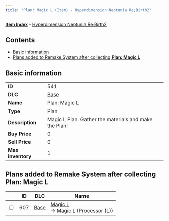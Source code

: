 ```yaml
---
title: "Plan: Magic L (Item) - Hyperdimension Neptunia Re;Birth2"
---
```


[**Item Index**](/neptunia/rb2/item/index.html) - [Hyperdimension Neptunia Re;Birth2](/neptunia/rb2)

## Contents

- [Basic information](#basic-information)
- [Plans added to Remake System after collecting **Plan: Magic L**](#plans-added-to-remake-system-after-collecting-plan-magic-l)

## Basic information

|   |   |
| -- | -- |
| **ID** | 541 |
| **DLC** | [Base](/neptunia/rb2/dlc/0-base.html) |
| **Name** | Plan: Magic L |
| **Type** | Plan |
| **Description** | Magic L Plan. Gather the materials and make the Plan! |
| **Buy Price** | 0 |
| **Sell Price** | 0 |
| **Max inventory** | 1 |

## Plans added to Remake System after collecting **Plan: Magic L**

|    | ID | DLC | Name |
| -- | -- | --- | ---- |
| <input type="checkbox" id="rb2-remake-0-607" class="trackbox" /> | 607 | [Base](/neptunia/rb2/dlc/0-base.html) | [Magic L](/neptunia/rb2/remake/0-607-magic-l.html)<br />→ [Magic L](/neptunia/rb2/item/0-3394-magic-l.html) (Processor (L)) |